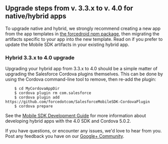 ## Upgrade steps from v. 3.3.x to v. 4.0 for native/hybrid apps

To upgrade native and hybrid, we strongly recommend creating a new app from the app templates in [the forcedroid npm package](https://npmjs.org/package/forcedroid), then migrating the artifacts specific to your app into the new template. Read on if you prefer to update the Mobile SDK artifacts in your existing hybrid app.

### Hybrid 3.3.x to 4.0 upgrade

Upgrading your hybrid app from 3.3.x to 4.0 should be a simple matter of upgrading the Salesforce Cordova plugins themselves. This can be done by using the Cordova command-line tool to remove, then re-add the plugin:

        $ cd MyCordovaAppDir
        $ cordova plugin rm com.salesforce
        $ cordova plugin add https://github.com/forcedotcom/SalesforceMobileSDK-CordovaPlugin
        $ cordova prepare

See the [Mobile SDK Development Guide](https://github.com/forcedotcom/SalesforceMobileSDK-Shared/blob/master/doc/mobile_sdk.pdf?raw=true) for more information about developing hybrid apps with the 4.0 SDK and Cordova 5.0.2.

If you have questions, or encounter any issues, we'd love to hear from you. Post any feedback you have on our [Google+ Community](https://plus.google.com/communities/114225252149514546445).
